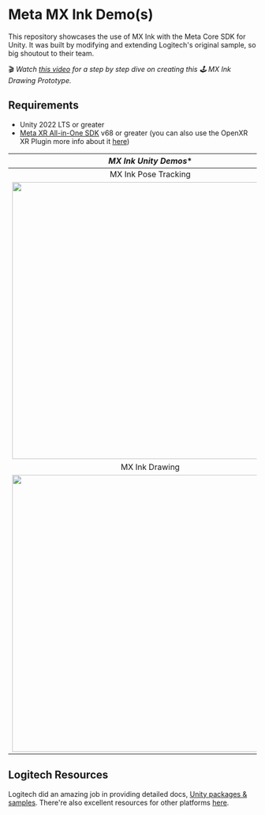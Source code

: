 # Meta MX Ink Demo(s)
This repository showcases the use of MX Ink with the Meta Core SDK for Unity. It was built by modifying and extending Logitech's original sample, so big shoutout to their team.

🎬 _Watch [this video](https://youtu.be/o5xn52ARebg) for a step by step dive on creating this 🕹️ MX Ink Drawing Prototype._

## Requirements
- Unity 2022 LTS or greater
- [Meta XR All-in-One SDK](https://assetstore.unity.com/packages/tools/integration/meta-xr-all-in-one-sdk-269657?aid=1101l7LXo) v68 or greater (you can also use the OpenXR XR Plugin more info about it [here](https://logitech.github.io/mxink/UnityIntegration.html#developing-for-mx-ink-using-the-unity-openxr-plugin))


|*MX Ink Unity Demos**|
|:-:|
|MX Ink Pose Tracking|
|<img src="https://github.com/dilmerv/MetaMXInkDemo/blob/master/Docs/images/MXInkDemo_1.gif" width="560">|
|MX Ink Drawing|
|<img src="https://github.com/dilmerv/MetaMXInkDemo/blob/master/Docs/images/MXInkDemo_2.gif" width="560">|

## Logitech Resources
Logitech did an amazing job in providing detailed docs, [Unity packages & samples](https://logitech.github.io/mxink/UnityIntegration.html). There're also excellent resources for other platforms [here](https://logitech.github.io/mxink).
